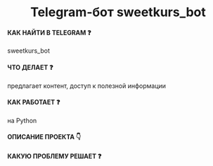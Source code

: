 <h1 align="center">Telegram-бот sweetkurs_bot</h1>

#### КАК НАЙТИ В TELEGRAM ❓

sweetkurs_bot


#### ЧТО ДЕЛАЕТ ❓

предлагает контент, доступ к полезной информации

#### КАК РАБОТАЕТ ❓

 на Python


#### ОПИСАНИЕ ПРОЕКТА 👇


#### КАКУЮ ПРОБЛЕМУ РЕШАЕТ ❓
